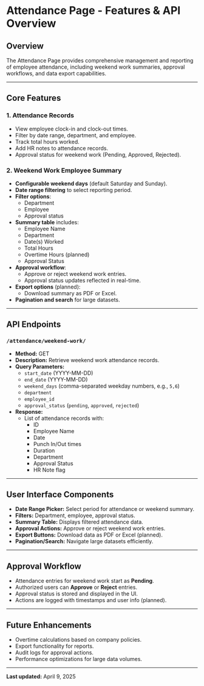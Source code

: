 # Attendance Page - Features & API Overview

## Overview
The Attendance Page provides comprehensive management and reporting of employee attendance, including weekend work summaries, approval workflows, and data export capabilities.

---

## Core Features

### 1. Attendance Records
- View employee clock-in and clock-out times.
- Filter by date range, department, and employee.
- Track total hours worked.
- Add HR notes to attendance records.
- Approval status for weekend work (Pending, Approved, Rejected).

### 2. Weekend Work Employee Summary
- **Configurable weekend days** (default Saturday and Sunday).
- **Date range filtering** to select reporting period.
- **Filter options**:
  - Department
  - Employee
  - Approval status
- **Summary table** includes:
  - Employee Name
  - Department
  - Date(s) Worked
  - Total Hours
  - Overtime Hours (planned)
  - Approval Status
- **Approval workflow**:
  - Approve or reject weekend work entries.
  - Approval status updates reflected in real-time.
- **Export options** (planned):
  - Download summary as PDF or Excel.
- **Pagination and search** for large datasets.

---

## API Endpoints

### `/attendance/weekend-work/`
- **Method:** GET
- **Description:** Retrieve weekend work attendance records.
- **Query Parameters:**
  - `start_date` (YYYY-MM-DD)
  - `end_date` (YYYY-MM-DD)
  - `weekend_days` (comma-separated weekday numbers, e.g., `5,6`)
  - `department`
  - `employee_id`
  - `approval_status` (`pending`, `approved`, `rejected`)
- **Response:**
  - List of attendance records with:
    - ID
    - Employee Name
    - Date
    - Punch In/Out times
    - Duration
    - Department
    - Approval Status
    - HR Note flag

---

## User Interface Components

- **Date Range Picker:** Select period for attendance or weekend summary.
- **Filters:** Department, employee, approval status.
- **Summary Table:** Displays filtered attendance data.
- **Approval Actions:** Approve or reject weekend work entries.
- **Export Buttons:** Download data as PDF or Excel (planned).
- **Pagination/Search:** Navigate large datasets efficiently.

---

## Approval Workflow
- Attendance entries for weekend work start as **Pending**.
- Authorized users can **Approve** or **Reject** entries.
- Approval status is stored and displayed in the UI.
- Actions are logged with timestamps and user info (planned).

---

## Future Enhancements
- Overtime calculations based on company policies.
- Export functionality for reports.
- Audit logs for approval actions.
- Performance optimizations for large data volumes.

---

**Last updated:** April 9, 2025